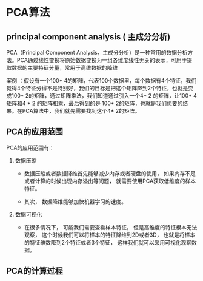 

# PCA算法


## principal component analysis ( 主成分分析)
PCA（Principal Component Analysis，主成分分析）是一种常用的数据分析方法。PCA通过线性变换将原始数据变换为一组各维度线性无关的表示，可用于提取数据的主要特征分量，常用于高维数据的降维

案例 ：假设有一个100* 4的矩阵，代表100个数据里，每个数据有4个特征，我们觉得4个特征分得不是特别好，我们的目标是把这个矩阵降到2个特征，也就是变成100* 2的矩阵，通过矩阵乘法，我们知道通过引入一个4* 2 的矩阵，让100* 4矩阵和4 * 2 的矩阵相乘，最后得到的是 100* 2的矩阵，也就是我们想要的结果。在PCA算法中，我们就先需要找到这个4* 2的矩阵。

## PCA的应用范围
PCA的应用范围有：

1. 数据压缩

    * 数据压缩或者数据降维首先能够减少内存或者硬盘的使用， 如果内存不足或者计算的时候出现内存溢出等问题， 就需要使用PCA获取低维度的样本特征。

    * 其次， 数据降维能够加快机器学习的速度。 



2. 数据可视化

    * 在很多情况下， 可能我们需要查看样本特征， 但是高维度的特征根本无法观察， 这个时候我们可以将样本的特征降维到2D或者3D， 也就是将样本的特征维数降到2个特征或者3个特征， 这样我们就可以采用可视化观察数据。


## PCA的计算过程

